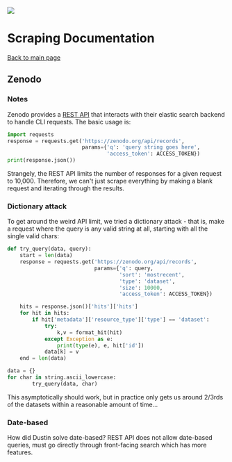 ![](../semanticsearch/logo.svg)

# Scraping Documentation
[Back to main page](index.html)

## Zenodo

### Notes
Zenodo provides a [REST API](https://developers.zenodo.org/#rest-api) that interacts with their elastic search backend to handle CLI requests. The basic usage is:
```python
import requests
response = requests.get('https://zenodo.org/api/records',
                        params={'q': 'query string goes here',
                                'access_token': ACCESS_TOKEN})
print(response.json())
```
Strangely, the REST API limits the number of responses for a given request to 10,000. Therefore, we can't just scrape everything by making a blank request and iterating through the results.

### Dictionary attack
To get around the weird API limit, we tried a dictionary attack - that is, make a request where the query is any valid string at all, starting with all the single valid chars:
```python
def try_query(data, query):
    start = len(data)
    response = requests.get('https://zenodo.org/api/records',
                            params={'q': query,
                                    'sort': 'mostrecent',
                                    'type': 'dataset',
                                    'size': 10000,
                                    'access_token': ACCESS_TOKEN})

    hits = response.json()['hits']['hits']
    for hit in hits:
        if hit['metadata']['resource_type']['type'] == 'dataset':
            try:
                k,v = format_hit(hit)
            except Exception as e:
                print(type(e), e, hit['id'])
            data[k] = v
    end = len(data)

data = {}
for char in string.ascii_lowercase:
        try_query(data, char)
```
This asymptotically should work, but in practice only gets us around 2/3rds of the datasets within a reasonable amount of time...

### Date-based
How did Dustin solve date-based? REST API does not allow date-based queries, must go directly through front-facing search which has more features.